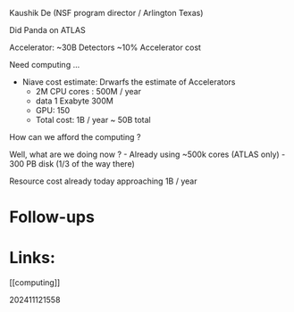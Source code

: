 Kaushik De (NSF program director / Arlington Texas)

Did Panda on ATLAS

Accelerator: ~30B
Detectors ~10% Accelerator cost

Need computing ...
- Niave cost estimate: Drwarfs the estimate of Accelerators 
	- 2M CPU cores : 500M / year
	- data 1 Exabyte 300M
	- GPU: 150 
	- Total cost: 1B / year ~ 50B total

How can we afford the computing ?

Well, what are we doing now ?
	- Already using ~500k cores (ATLAS only)
	- 300 PB disk (1/3 of the way there)

Resource cost already today approaching 1B / year



# Follow-ups


# Links: 
[[computing]]



202411121558
